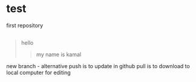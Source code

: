 # test
first repository
## 
>hello
>
>>my name is kamal


new branch - alternative
push is to update in github
pull is to download to local computer for editing